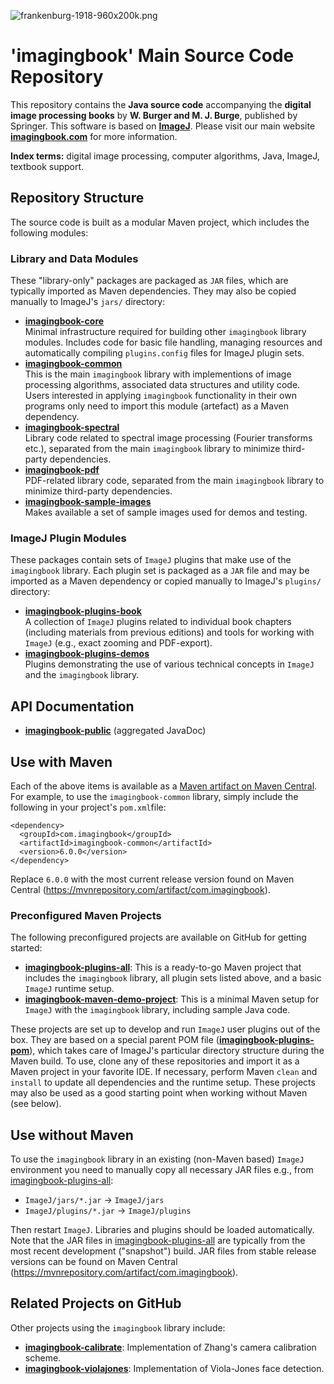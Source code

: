 ![frankenburg-1918-960x200k.png](docs/img/443892583-frankenburg-1918-960x200k.png)

# 'imagingbook' Main Source Code Repository

This repository contains the **Java source code** accompanying the 
**digital image processing books** by **W. Burger and M. J. Burge**, 
published by Springer. This software is based on **[ImageJ](http://rsbweb.nih.gov/ij/index.html)**.
Please visit our main website **[imagingbook.com](https://imagingbook.com/)** for more information.

**Index terms:** digital image processing, computer algorithms, Java, ImageJ, textbook support.

## Repository Structure

The source code is built as a modular Maven project, which includes the following modules:

### Library and Data Modules

These "library-only" packages are packaged as `JAR` files, which are typically imported as Maven
dependencies. They may also be copied manually to ImageJ's `jars/` directory:

* **[imagingbook-core](imagingbook-core/)** <br>
    Minimal infrastructure required for building other `imagingbook` library modules.
    Includes code for basic file handling, managing resources and automatically compiling 
    `plugins.config` files for ImageJ plugin sets.  
* **[imagingbook-common](imagingbook-common/)** <br> 
    This is the main `imagingbook` library with implementions of image processing algorithms,
    associated data structures and utility code. Users interested in applying `imagingbook`
    functionality in their own programs only need to import this module (artefact) as a Maven
    dependency.
* **[imagingbook-spectral](imagingbook-spectral/)** <br>
    Library code related to spectral image processing (Fourier transforms etc.),
    separated from the main `imagingbook` library to minimize third-party dependencies.
* **[imagingbook-pdf](imagingbook-pdf/)**<br>
    PDF-related library code, separated from the main `imagingbook` library to minimize 
    third-party dependencies.
* **[imagingbook-sample-images](imagingbook-sample-images/)** <br>
    Makes available a set of sample images used for demos and testing.

### ImageJ Plugin Modules

These packages contain sets of `ImageJ` plugins that make use of the `imagingbook` library.
Each plugin set is packaged as a `JAR` file and may be imported as a Maven dependency
or copied manually to ImageJ's `plugins/` directory:

* **[imagingbook-plugins-book](imagingbook-plugins-book/)** <br>
    A collection of `ImageJ` plugins related to individual book chapters (including 
    materials from previous editions) and tools for working with `ImageJ` (e.g., exact
    zooming and PDF-export).
* **[imagingbook-plugins-demos](imagingbook-plugins-demos/)** <br>
    Plugins demonstrating the use of various technical concepts in `ImageJ` and the
    `imagingbook` library.

<!-- [**Change Log**](CHANGES.md) -->

## API Documentation

* [**imagingbook-public**](https://imagingbook.github.io/imagingbook-public/javadoc) (aggregated JavaDoc)


## Use with Maven

Each of the above items is available as a [Maven artifact on Maven Central](https://mvnrepository.com/artifact/com.imagingbook).
For example, to use the `imagingbook-common` library, simply include the following in your project's `pom.xml`file:
```
<dependency>
  <groupId>com.imagingbook</groupId>
  <artifactId>imagingbook-common</artifactId>
  <version>6.0.0</version>
</dependency>
```
Replace `6.0.0` with the most current release version found on 
Maven Central (https://mvnrepository.com/artifact/com.imagingbook).

### Preconfigured Maven Projects

The following preconfigured projects are available on GitHub for getting started:

* **[imagingbook-plugins-all](https://github.com/imagingbook/imagingbook-plugins-all)**: 
    This is a ready-to-go Maven project that includes the `imagingbook` library, all plugin sets listed above, 
    and a basic `ImageJ` runtime setup. 
* **[imagingbook-maven-demo-project](https://github.com/imagingbook/imagingbook-maven-demo-project)**: This is
    a minimal Maven setup for `ImageJ` with the `imagingbook` library, including sample Java code.

These projects are set up to develop and run `ImageJ` user plugins out of the box. They are based on a special parent POM file 
([**imagingbook-plugins-pom**](https://github.com/imagingbook/imagingbook-public/tree/master/imagingbook-plugins-pom)),
which takes care of ImageJ's particular directory structure during the Maven build.
To use, clone any of these repositories and import it as a Maven project in your favorite IDE.
If necessary, perform Maven `clean` and `install` to update all dependencies and the runtime setup.
These projects may also be used as a good starting point when working without Maven (see below).



## Use without Maven

To use the `imagingbook` library in an existing (non-Maven based) `ImageJ` environment you need to manually copy all necessary JAR files
e.g., from [imagingbook-plugins-all](https://github.com/imagingbook/imagingbook-plugins-all/tree/master/ImageJ/jars):

* `ImageJ/jars/*.jar` &rarr; `ImageJ/jars`
* `ImageJ/plugins/*.jar` &rarr;  `ImageJ/plugins`

Then restart `ImageJ`. Libraries and plugins should be loaded automatically.
Note that the JAR files in [imagingbook-plugins-all](https://github.com/imagingbook/imagingbook-plugins-all/tree/master/ImageJ/jars)
are typically from the most recent development ("snapshot") build.
JAR files from stable release versions can be found on Maven Central (https://mvnrepository.com/artifact/com.imagingbook).

## Related Projects on GitHub

Other projects using the `imagingbook` library include:

* **[imagingbook-calibrate](https://github.com/imagingbook/imagingbook-calibrate)**: Implementation of Zhang's camera calibration scheme.
* **[imagingbook-violajones](https://github.com/imagingbook/imagingbook-violajones)**: Implementation of Viola-Jones face detection.



<!-- [Markdown tests](docs/markdown-test.md) -->
